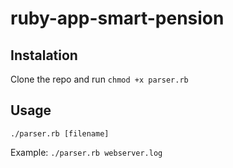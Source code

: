 # ruby-app-smart-pension

## Instalation
Clone the repo and run `chmod +x parser.rb`

## Usage
`./parser.rb [filename]`

Example:
`./parser.rb webserver.log`
